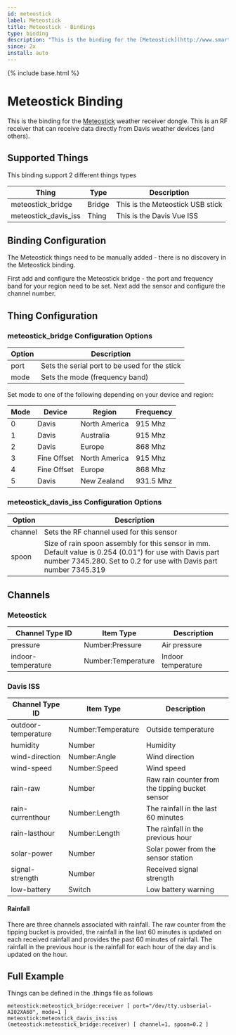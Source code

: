```yaml
---
id: meteostick
label: Meteostick
title: Meteostick - Bindings
type: binding
description: "This is the binding for the [Meteostick](http://www.smartbedded.com/wiki/index.php/Meteostick) weather receiver dongle."
since: 2x
install: auto
---
```


<!-- Attention authors: Do not edit directly. Please add your changes to the appropriate source repository -->

{% include base.html %}

# Meteostick Binding

This is the binding for the [Meteostick](http://www.smartbedded.com/wiki/index.php/Meteostick) weather receiver dongle.
This is an RF receiver that can receive data directly from Davis weather devices (and others).

## Supported Things

This binding support 2 different things types

| Thing                | Type   | Description                       |
|----------------------|--------|-----------------------------------|
| meteostick_bridge    | Bridge | This is the Meteostick USB stick  |
| meteostick_davis_iss | Thing  | This is the Davis Vue ISS         |


## Binding Configuration

The Meteostick things need to be manually added - there is no discovery in the Meteostick binding.

First add and configure the Meteostick bridge - the port and frequency band for your region need to be set.
Next add the sensor and configure the channel number.

## Thing Configuration

### meteostick_bridge Configuration Options

| Option | Description                                        |
|--------|----------------------------------------------------|
| port   | Sets the serial port to be used for the stick      |
| mode   | Sets the mode (frequency band)                     |

Set mode to one of the following depending on your device and region:

| Mode  | Device       | Region           | Frequency |
|-------|--------------|------------------|-----------|
| 0     | Davis        | North America    | 915 Mhz   |
| 1     | Davis        | Australia        | 915 Mhz   |
| 2     | Davis        | Europe           | 868 Mhz   |
| 3     | Fine Offset  | North America    | 915 Mhz   |
| 4     | Fine Offset  | Europe           | 868 Mhz   |
| 5     | Davis        | New Zealand      | 931.5 Mhz |

### meteostick_davis_iss Configuration Options

| Option  | Description                               |
|---------|-------------------------------------------|
| channel | Sets the RF channel used for this sensor  |
| spoon   | Size of rain spoon assembly for this sensor in mm.  Default value is 0.254 (0.01") for use with Davis part number 7345.280.  Set to 0.2 for use with Davis part number 7345.319 |

## Channels

### Meteostick

| Channel Type ID    | Item Type          | Description        |
|--------------------|--------------------|--------------------|
| pressure           | Number:Pressure    | Air pressure       |
| indoor-temperature | Number:Temperature | Indoor temperature |

### Davis ISS

| Channel Type ID     | Item Type             | Description                                     |
|---------------------|-----------------------|-------------------------------------------------|
| outdoor-temperature | Number:Temperature    | Outside temperature                             |
| humidity            | Number                | Humidity                                        |
| wind-direction      | Number:Angle          | Wind direction                                  |
| wind-speed          | Number:Speed          | Wind speed                                      |
| rain-raw            | Number                | Raw rain counter from the tipping bucket sensor |
| rain-currenthour    | Number:Length         | The rainfall in the last 60 minutes             |
| rain-lasthour       | Number:Length         | The rainfall in the previous hour               |
| solar-power         | Number                | Solar power from the sensor station             |
| signal-strength     | Number                | Received signal strength                        |
| low-battery         | Switch                | Low battery warning                             |


#### Rainfall

There are three channels associated with rainfall.
The raw counter from the tipping bucket is provided, the rainfall in the last 60 minutes is updated on each received rainfall and provides the past 60 minutes of rainfall.
The rainfall in the previous hour is the rainfall for each hour of the day and is updated on the hour.

## Full Example

Things can be defined in the .things file as follows

```
meteostick:meteostick_bridge:receiver [ port="/dev/tty.usbserial-AI02XA60", mode=1 ]
meteostick:meteostick_davis_iss:iss (meteostick:meteostick_bridge:receiver) [ channel=1, spoon=0.2 ]
```
